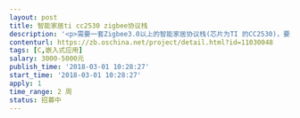 ```yaml
---                
layout: post       
title: 智能家居ti cc2530 zigbee协议栈            
description: '<p>需要一套Zigbee3.0以上的智能家居协议栈(芯片为TI 的CC2530)，要求运行稳定可靠，经过实际应用的。提供主机电路板和终端设备电路板，开发者进行固件开发，我们会提供与cc2530的串行通信协议，主要工作完成协议栈部分内容即可。</p>'     
contenturl: https://zb.oschina.net/project/detail.html?id=11030048      
tags: [C,嵌入式应用]            
salary: 3000-5000元          
publish_time: '2018-03-01 10:28:27'         
start_time: '2018-03-01 10:28:27'           
apply: 1                   
time_range: 2 周              
status: 招募中                  
---                 
```

